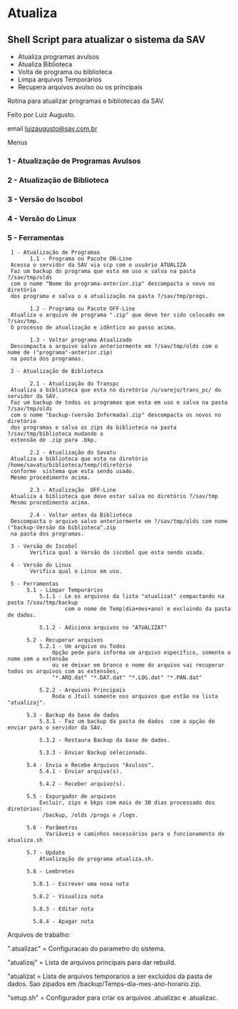 # Atualiza

## Shell Script para atualizar o sistema da SAV

- Atualiza programas avulsos
- Atualiza Biblioteca
- Volta de programa ou biblioteca
- Limpa arquivos Temporários
- Recupera arquivos avulso ou os principais

Rotina para atualizar programas e bibliotecas da SAV.

Feito por Luiz Augusto.

email [luizaugusto@sav.com.br](mailto:luizaugusto@sav.com.br)

Menus

### 1 - Atualização de Programas Avulsos

### 2 - Atualização de Biblioteca

### 3 - Versão do Iscobol

### 4 - Versão do Linux

### 5 - Ferramentas

     1 - Atualização de Programas
           1.1 - Programa ou Pacote ON-Line
     Acessa o servidor da SAV via scp com o usuário ATUALIZA
     Faz um backup do programa que esta em uso e salva na pasta ?/sav/tmp/olds
     com o nome "Nome do programa-anterior.zip" descompacta o novo no diretório
     dos programa e salva o a atualização na pasta ?/sav/tmp/progs.

           1.2 - Programa ou Pacote OFF-Line
     Atualiza o arquivo de programa ".zip" que deve ter sido colocado em ?/sav/tmp.
     O processo de atualização e idêntico ao passo acima.

           1.3 - Voltar programa Atualizado
     Descompacta o arquivo salvo anteriormente em ?/sav/tmp/olds com o nome de ("programa"-anterior.zip)
     na pasta dos programas.

     2 - Atualização de Biblioteca

           2.1 - Atualização do Transpc
     Atualiza a biblioteca que esta no diretório /u/varejo/trans_pc/ do servidor da SAV.
     Faz um backup de todos os programas que esta em uso e salva na pasta ?/sav/tmp/olds
     com o nome "backup-(versão Informada).zip" descompacta os novos no diretório
     dos programas e salva os zips da biblioteca na pasta ?/sav/tmp/biblioteca mudando a
     extensão de .zip para .bkp.

           2.2 - Atualização do Savatu
     Atualiza a biblioteca que esta no diretório /home/savatu/biblioteca/temp/(diretório
     conforme  sistema que esta sendo usado.
     Mesmo procedimento acima.

           2.3 - Atualização  OFF-Line
     Atualiza a biblioteca que deve estar salva no diretório ?/sav/tmp
     Mesmo procedimento acima.

           2.4 - Voltar antes da Biblioteca
     Descompacta o arquivo salvo anteriormente em ?/sav/tmp/olds com nome ("backup-Versão da biblioteca".zip
     na pasta dos programas.

     3 - Versão do Iscobol
           Verifica qual a Versão do iscobol que esta sendo usada.

     4 - Versão do Linux
           Verifica qual o Linux em uso.

     5 - Ferramentas
          5.1 - Limpar Temporários
              5.1.1 - Le os arquivos da lista "atualizat" compactando na pasta ?/sav/tmp/backup
                      com o nome de Temp(dia+mes+ano) e excluindo da pasta de dados.

              5.1.2 - Adiciona arquivos no "ATUALIZAT"

          5.2 - Recuperar arquivos
              5.2.1 - Um arquivo ou Todos
                  Opção pede para informa um arquivo específico, somente o nome sem a extensão
                  ou se deixar em branco o nome do arquivo vai recuperar todos os arquivos com as extensões,
                  "*.ARQ.dat" "*.DAT.dat" "*.LOG.dat" "*.PAN.dat"

              5.2.2 - Arquivos Principais
                  Roda o Jtuil somente nos arquivos que estão na lista "atualizaj".

          5.3 - Backup da base de dados
              5.3.1 - Faz um backup da pasta de dados  com a opção de enviar para o servidor da SAV.

              5.3.2 - Restaura Backup da base de dados.

              5.3.3 - Enviar Backup selecionado.

          5.4 - Envia e Recebe Arquivos "Avulsos".
              5.4.1 - Enviar arquivo(s).

              5.4.2 - Receber arquivo(s).

          5.5 - Expurgador de arquivos
              Excluir, zips e bkps com mais de 30 dias processado dos diretórios:
               /backup, /olds /progs e /logs.

          5.6 - Parâmetros
                Variáveis e caminhos necessários para o funcionamento do atualiza.sh

          5.7 - Update
              Atualização do programa atualiza.sh.

          5.8 - Lembretes

            5.8.1 - Escrever uma nova nota

            5.8.2 - Visualiza nota

            5.8.3 - Editar nota

            5.8.4 - Apagar nota

Arquivos de trabalho:

".atualizac" = Configuracao do parametro do sistema.

"atualizaj" = Lista de arquivos principais para dar rebuild.

"atualizat = Lista de arquivos temporarios a ser excluidos da pasta de dados.
Sao zipados em /backup/Temps-dia-mes-ano-horario.zip.

"setup.sh" = Configurador para criar os arquivos .atualizac e .atualizac.
